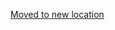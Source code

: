 [Moved to new location](https://github.com/DataTalksClub/machine-learning-zoomcamp/blob/master/07-bentoml-production/02-build-bento-service.md)
